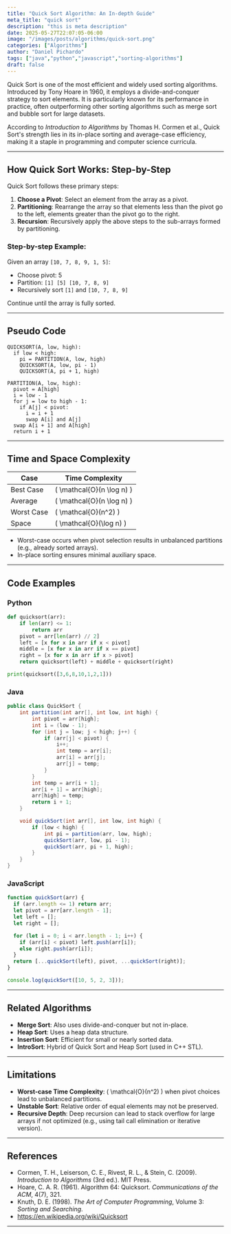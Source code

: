 ```yaml
---
title: "Quick Sort Algorithm: An In-depth Guide"
meta_title: "quick sort"
description: "this is meta description"
date: 2025-05-27T22:07:05-06:00
image: "/images/posts/algorithms/quick-sort.png"
categories: ["Algorithms"]
author: "Daniel Pichardo"
tags: ["java","python","javascript","sorting-algorithms"]
draft: false
---
```


Quick Sort is one of the most efficient and widely used sorting algorithms. Introduced by Tony Hoare in 1960, it employs a divide-and-conquer strategy to sort elements. It is particularly known for its performance in practice, often outperforming other sorting algorithms such as merge sort and bubble sort for large datasets.

According to *Introduction to Algorithms* by Thomas H. Cormen et al., Quick Sort's strength lies in its in-place sorting and average-case efficiency, making it a staple in programming and computer science curricula.

---

## How Quick Sort Works: Step-by-Step

Quick Sort follows these primary steps:

1. **Choose a Pivot**: Select an element from the array as a pivot.
2. **Partitioning**: Rearrange the array so that elements less than the pivot go to the left, elements greater than the pivot go to the right.
3. **Recursion**: Recursively apply the above steps to the sub-arrays formed by partitioning.

### Step-by-step Example:
Given an array `[10, 7, 8, 9, 1, 5]`:
- Choose pivot: 5
- Partition: `[1] [5] [10, 7, 8, 9]`
- Recursively sort `[1]` and `[10, 7, 8, 9]`

Continue until the array is fully sorted.

---

## Pseudo Code

```plaintext
QUICKSORT(A, low, high):
  if low < high:
    pi = PARTITION(A, low, high)
    QUICKSORT(A, low, pi - 1)
    QUICKSORT(A, pi + 1, high)

PARTITION(A, low, high):
  pivot = A[high]
  i = low - 1
  for j = low to high - 1:
    if A[j] < pivot:
      i = i + 1
      swap A[i] and A[j]
  swap A[i + 1] and A[high]
  return i + 1
```

---

## Time and Space Complexity

| Case       | Time Complexity             |
|------------|-----------------------------|
| Best Case  | \( \mathcal{O}(n \log n) \) |
| Average    | \( \mathcal{O}(n \log n) \) |
| Worst Case | \( \mathcal{O}(n^2) \)      |
| Space      | \( \mathcal{O}(\log n) \)   |

- Worst-case occurs when pivot selection results in unbalanced partitions (e.g., already sorted arrays).
- In-place sorting ensures minimal auxiliary space.

---

## Code Examples

### Python
```python
def quicksort(arr):
    if len(arr) <= 1:
        return arr
    pivot = arr[len(arr) // 2]
    left = [x for x in arr if x < pivot]
    middle = [x for x in arr if x == pivot]
    right = [x for x in arr if x > pivot]
    return quicksort(left) + middle + quicksort(right)

print(quicksort([3,6,8,10,1,2,1]))
```

### Java
```java
public class QuickSort {
    int partition(int arr[], int low, int high) {
        int pivot = arr[high];
        int i = (low - 1);
        for (int j = low; j < high; j++) {
            if (arr[j] < pivot) {
                i++;
                int temp = arr[i];
                arr[i] = arr[j];
                arr[j] = temp;
            }
        }
        int temp = arr[i + 1];
        arr[i + 1] = arr[high];
        arr[high] = temp;
        return i + 1;
    }

    void quickSort(int arr[], int low, int high) {
        if (low < high) {
            int pi = partition(arr, low, high);
            quickSort(arr, low, pi - 1);
            quickSort(arr, pi + 1, high);
        }
    }
}
```

### JavaScript
```javascript
function quickSort(arr) {
  if (arr.length <= 1) return arr;
  let pivot = arr[arr.length - 1];
  let left = [];
  let right = [];

  for (let i = 0; i < arr.length - 1; i++) {
    if (arr[i] < pivot) left.push(arr[i]);
    else right.push(arr[i]);
  }
  return [...quickSort(left), pivot, ...quickSort(right)];
}

console.log(quickSort([10, 5, 2, 3]));
```

---

## Related Algorithms

- **Merge Sort**: Also uses divide-and-conquer but not in-place.
- **Heap Sort**: Uses a heap data structure.
- **Insertion Sort**: Efficient for small or nearly sorted data.
- **IntroSort**: Hybrid of Quick Sort and Heap Sort (used in C++ STL).

---

## Limitations

- **Worst-case Time Complexity**: \( \mathcal{O}(n^2) \) when pivot choices lead to unbalanced partitions.
- **Unstable Sort**: Relative order of equal elements may not be preserved.
- **Recursive Depth**: Deep recursion can lead to stack overflow for large arrays if not optimized (e.g., using tail call elimination or iterative version).

---

## References

- Cormen, T. H., Leiserson, C. E., Rivest, R. L., & Stein, C. (2009). *Introduction to Algorithms* (3rd ed.). MIT Press.
- Hoare, C. A. R. (1961). Algorithm 64: Quicksort. *Communications of the ACM*, 4(7), 321.
- Knuth, D. E. (1998). *The Art of Computer Programming*, Volume 3: *Sorting and Searching*.
- https://en.wikipedia.org/wiki/Quicksort

---